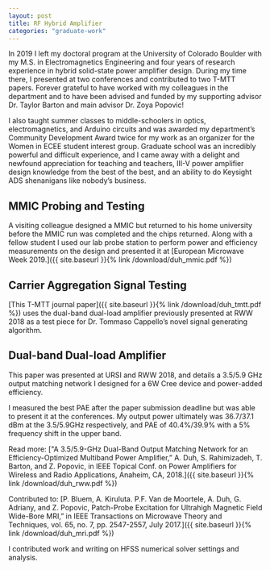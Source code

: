 ```yaml
---
layout: post
title: RF Hybrid Amplifier
categories: "graduate-work"
---
```


In 2019 I left my doctoral program at the University of Colorado Boulder with my M.S. in Electromagnetics Engineering and four years of research experience in hybrid solid-state power amplifier design. During my time there, I presented at two conferences and contributed to two T-MTT papers. Forever grateful to have worked with my colleagues in the department and to have been advised and funded by my supporting advisor Dr. Taylor Barton and main advisor Dr. Zoya Popovic!
<!--excerpt-->

I also taught summer classes to middle-schoolers in optics, electromagnetics, and Arduino circuits and was awarded my department’s Community Development Award twice for my work as an organizer for the Women in ECEE student interest group. Graduate school was an incredibly powerful and difficult experience, and I came away with a delight and newfound appreciation for teaching and teachers, III-V power amplifier design knowledge from the best of the best, and an ability to do Keysight ADS shenanigans like nobody’s business.

## MMIC Probing and Testing
A visiting colleague designed a MMIC but returned to his home university before the MMIC run was completed and the chips returned. Along with a fellow student I used our lab probe station to perform power and efficiency measurements on the design and presented it at [European Microwave Week 2019.]({{ site.baseurl }}{% link /download/duh_mmic.pdf %})

## Carrier Aggregation Signal Testing
[This T-MTT journal paper]({{ site.baseurl }}{% link /download/duh_tmtt.pdf %}) uses the dual-band dual-load amplifier previously presented at RWW 2018 as a test piece for Dr. Tommaso Cappello’s novel signal generating algorithm.

## Dual-band Dual-load Amplifier
This paper was presented at URSI and RWW 2018, and details a 3.5/5.9 GHz output matching network I designed for a 6W Cree device and power-added efficiency.

I measured the best PAE after the paper submission deadline but was able to present it at the conferences. My output power ultimately was  36.7/37.1 dBm  at the 3.5/5.9GHz respectively, and PAE of 40.4%/39.9%  with a 5% frequency shift in the upper band.

Read more: ["A 3.5/5.9-GHz Dual-Band Output Matching Network for an Efficiency-Optimized Multiband Power Amplifier,” A. Duh, S. Rahimizadeh, T. Barton, and Z. Popovic, in IEEE Topical Conf. on Power Amplifiers for Wireless and Radio Applications, Anaheim, CA, 2018.]({{ site.baseurl }}{% link /download/duh_rww.pdf %})

Contributed to:
[P. Bluem, A. Kiruluta. P.F. Van de Moortele, A. Duh, G. Adriany, and Z. Popovic, Patch-Probe Excitation for Ultrahigh Magnetic Field Wide-Bore MRI,” in IEEE Transactions on Microwave Theory and Techniques, vol. 65, no. 7, pp. 2547-2557, July 2017.]({{ site.baseurl }}{% link /download/duh_mri.pdf %})

I contributed work and writing on HFSS numerical solver settings and analysis.

